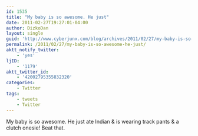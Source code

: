 ```yaml
---
id: 1535
title: "My baby is so awesome. He just"
date: 2011-02-27T19:27:01-04:00
author: DizkoDan
layout: single
guid: 'http://www.cyberjunx.com/blog/archives/2011/02/27/my-baby-is-so-awesome-he-just/'
permalink: /2011/02/27/my-baby-is-so-awesome-he-just/
aktt_notify_twitter:
    - 'yes'
ljID:
    - '1179'
aktt_twitter_id:
    - '42002795355832320'
categories:
    - Twitter
tags:
    - tweets
    - Twitter
---
```


My baby is so awesome. He just ate Indian &amp; is wearing track pants &amp; a clutch onesie! Beat that.